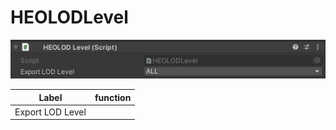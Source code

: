 # HEOLODLevel

![HEOLODLevel](img/HEOLODLevel.png)

| Label | function | 
| ---- | ---- |
| Export LOD Level | | 